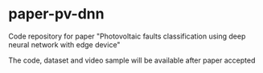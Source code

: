 # paper-pv-dnn
Code repository for paper "Photovoltaic faults classification using deep neural network with edge device"

The code, dataset and video sample will be available after paper accepted
